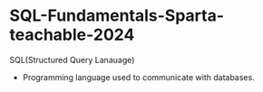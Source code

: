 # SQL-Fundamentals-Sparta-teachable-2024

SQL(Structured Query Lanauage) 
- Programming language used to communicate with databases.



